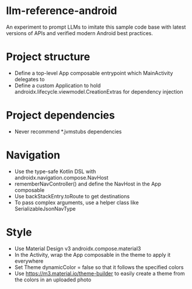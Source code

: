 # llm-reference-android

An experiment to prompt LLMs to imitate this sample code base with latest versions of APIs and verified modern Android best practices.

# Project structure

- Define a top-level App composable entrypoint which MainActivity delegates to
- Define a custom Application to hold androidx.lifecycle.viewmodel.CreationExtras for dependency injection

# Project dependencies

- Never recommend *.jvmstubs dependencies

# Navigation

- Use the type-safe Kotlin DSL with androidx.navigation.compose.NavHost
- rememberNavController() and define the NavHost in the App composable
- Use backStackEntry.toRoute<T> to get destinations
- To pass complex arguments, use a helper class like SerializableJsonNavType

# Style

- Use Material Design v3 androidx.compose.material3
- In the Activity, wrap the App composable in the theme to apply it everywhere
- Set Theme dynamicColor = false so that it follows the specified colors
- Use https://m3.material.io/theme-builder to easily create a theme from the colors in an uploaded photo

